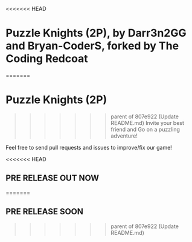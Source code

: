 <<<<<<< HEAD
# Puzzle Knights (2P), by Darr3n2GG and Bryan-CoderS, forked by The Coding Redcoat
=======
# Puzzle Knights (2P)
>>>>>>> parent of 807e922 (Update README.md)
 Invite your best friend and Go on a puzzling adventure!

Feel free to send pull requests and issues to improve/fix our game!

<<<<<<< HEAD
## PRE RELEASE OUT NOW
=======
## PRE RELEASE SOON
>>>>>>> parent of 807e922 (Update README.md)
